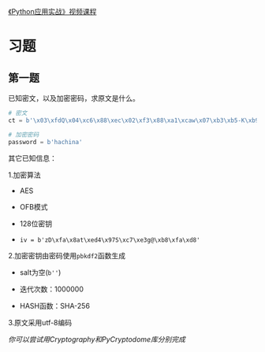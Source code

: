 [《Python应用实战》视频课程](https://study.163.com/course/courseMain.htm?courseId=1209533804&share=2&shareId=400000000624093)

# 习题

## 第一题

已知密文，以及加密密码，求原文是什么。

```python
# 密文
ct = b'\x03\xfdQ\x04\xc6\x88\xec\x02\xf3\x88\xa1\xcaw\x07\xb3\xb5-K\xb93}\xeexh\xfd\xebG\xc9\x87\x0c\xe1\xe8uj+\x92\x9a\x8e\x11'

# 加密密码
password = b'hachina'
```
其它已知信息：

1.加密算法

  - AES

  - OFB模式

  - 128位密钥

  - `iv = b'zD\xfa\x8at\xed4\x97S\xc7\xe3g@\xb8\xfa\xd8'`

2.加密密钥由密码使用`pbkdf2`函数生成

  - salt为空(`b''`)

  - 迭代次数：1000000

  - HASH函数：SHA-256

3.原文采用utf-8编码

*你可以尝试用Cryptography和PyCryptodome库分别完成*

